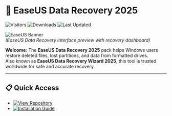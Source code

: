 # 💾 EaseUS Data Recovery 2025

![Visitors](https://img.shields.io/badge/Visitors-550K+-ff9f43)
![Downloads](https://img.shields.io/badge/Downloads-340K+-6ab04c)
![Last Updated](https://img.shields.io/badge/Last_Updated-Sep_2025-3498db)

![EaseUS Banner](https://i.ytimg.com/vi/7gaCB0qt4II/maxresdefault.jpg)  
*(EaseUS Data Recovery interface preview with recovery dashboard)*  

**Welcome**: The **EaseUS Data Recovery 2025** pack helps Windows users restore deleted files, lost partitions, and data from formatted drives.  
Also known as **EaseUS Data Recovery Wizard 2025**, this tool is trusted worldwide for safe and accurate recovery.  

---

## 📋 Quick Access  
- [![View Repository](https://img.shields.io/badge/View_Repository-NOW-blueviolet)](https://github.com/EaseUS-Data-Recovery-2025/easeus-data-recovery-2025)  
- [![Installation Guide](https://img.shields.io/badge/Setup-Guide-blueviolet)](https://github.com/EaseUS-Data-Recovery-2025/easeus-data-recovery-2025)  
